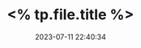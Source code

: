 ---
title: <% tp.file.title %>
date: 2023-07-11 22:40:34
tags: []
index_img: ../banner_images/banne_photo.png
---
